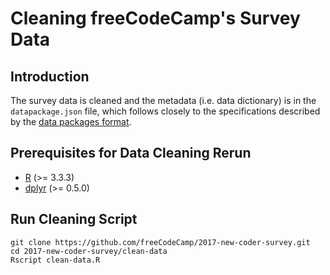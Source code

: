 # Cleaning freeCodeCamp's Survey Data

## Introduction

The survey data is cleaned and the metadata (i.e. data dictionary) is in the
`datapackage.json` file, which follows closely to the specifications described
by the [data packages format][datapkg].

[datapkg]: http://specs.frictionlessdata.io/simple-data-format/

## Prerequisites for Data Cleaning Rerun

- [R][r] (>= 3.3.3)
- [dplyr][dplyr] (>= 0.5.0)

[r]: https://www.r-project.org/
[dplyr]: https://cran.r-project.org/package=dplyr

## Run Cleaning Script

```shell
git clone https://github.com/freeCodeCamp/2017-new-coder-survey.git
cd 2017-new-coder-survey/clean-data
Rscript clean-data.R
```
